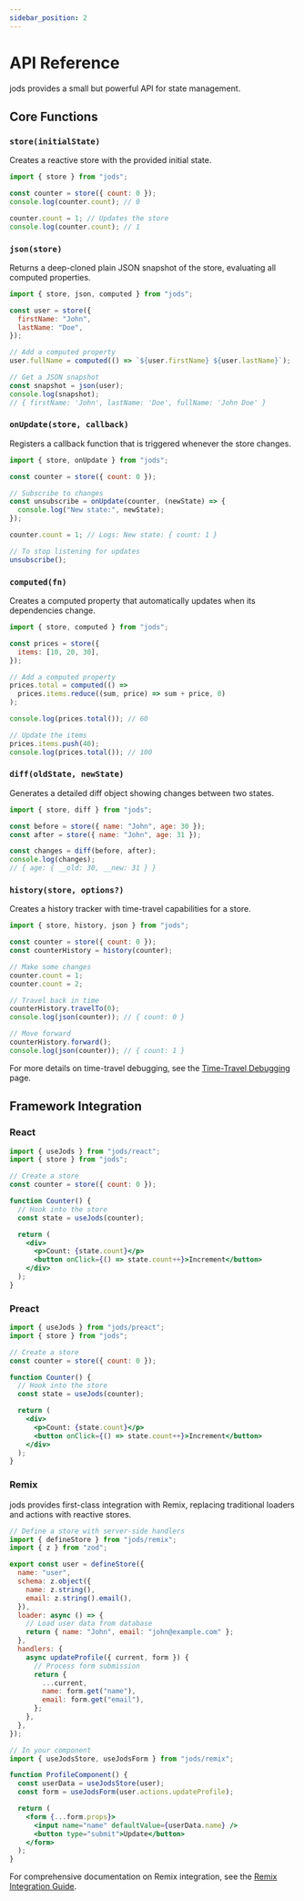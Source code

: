 ```yaml
---
sidebar_position: 2
---
```


# API Reference

jods provides a small but powerful API for state management.

## Core Functions

### `store(initialState)`

Creates a reactive store with the provided initial state.

```js
import { store } from "jods";

const counter = store({ count: 0 });
console.log(counter.count); // 0

counter.count = 1; // Updates the store
console.log(counter.count); // 1
```

### `json(store)`

Returns a deep-cloned plain JSON snapshot of the store, evaluating all computed properties.

```js
import { store, json, computed } from "jods";

const user = store({
  firstName: "John",
  lastName: "Doe",
});

// Add a computed property
user.fullName = computed(() => `${user.firstName} ${user.lastName}`);

// Get a JSON snapshot
const snapshot = json(user);
console.log(snapshot);
// { firstName: 'John', lastName: 'Doe', fullName: 'John Doe' }
```

### `onUpdate(store, callback)`

Registers a callback function that is triggered whenever the store changes.

```js
import { store, onUpdate } from "jods";

const counter = store({ count: 0 });

// Subscribe to changes
const unsubscribe = onUpdate(counter, (newState) => {
  console.log("New state:", newState);
});

counter.count = 1; // Logs: New state: { count: 1 }

// To stop listening for updates
unsubscribe();
```

### `computed(fn)`

Creates a computed property that automatically updates when its dependencies change.

```js
import { store, computed } from "jods";

const prices = store({
  items: [10, 20, 30],
});

// Add a computed property
prices.total = computed(() =>
  prices.items.reduce((sum, price) => sum + price, 0)
);

console.log(prices.total()); // 60

// Update the items
prices.items.push(40);
console.log(prices.total()); // 100
```

### `diff(oldState, newState)`

Generates a detailed diff object showing changes between two states.

```js
import { store, diff } from "jods";

const before = store({ name: "John", age: 30 });
const after = store({ name: "John", age: 31 });

const changes = diff(before, after);
console.log(changes);
// { age: { __old: 30, __new: 31 } }
```

### `history(store, options?)`

Creates a history tracker with time-travel capabilities for a store.

```js
import { store, history, json } from "jods";

const counter = store({ count: 0 });
const counterHistory = history(counter);

// Make some changes
counter.count = 1;
counter.count = 2;

// Travel back in time
counterHistory.travelTo(0);
console.log(json(counter)); // { count: 0 }

// Move forward
counterHistory.forward();
console.log(json(counter)); // { count: 1 }
```

For more details on time-travel debugging, see the [Time-Travel Debugging](/time-travel-debugging) page.

## Framework Integration

### React

```jsx
import { useJods } from "jods/react";
import { store } from "jods";

// Create a store
const counter = store({ count: 0 });

function Counter() {
  // Hook into the store
  const state = useJods(counter);

  return (
    <div>
      <p>Count: {state.count}</p>
      <button onClick={() => state.count++}>Increment</button>
    </div>
  );
}
```

### Preact

```jsx
import { useJods } from "jods/preact";
import { store } from "jods";

// Create a store
const counter = store({ count: 0 });

function Counter() {
  // Hook into the store
  const state = useJods(counter);

  return (
    <div>
      <p>Count: {state.count}</p>
      <button onClick={() => state.count++}>Increment</button>
    </div>
  );
}
```

### Remix

jods provides first-class integration with Remix, replacing traditional loaders and actions with reactive stores.

```jsx
// Define a store with server-side handlers
import { defineStore } from "jods/remix";
import { z } from "zod";

export const user = defineStore({
  name: "user",
  schema: z.object({
    name: z.string(),
    email: z.string().email(),
  }),
  loader: async () => {
    // Load user data from database
    return { name: "John", email: "john@example.com" };
  },
  handlers: {
    async updateProfile({ current, form }) {
      // Process form submission
      return {
        ...current,
        name: form.get("name"),
        email: form.get("email"),
      };
    },
  },
});

// In your component
import { useJodsStore, useJodsForm } from "jods/remix";

function ProfileComponent() {
  const userData = useJodsStore(user);
  const form = useJodsForm(user.actions.updateProfile);

  return (
    <form {...form.props}>
      <input name="name" defaultValue={userData.name} />
      <button type="submit">Update</button>
    </form>
  );
}
```

For comprehensive documentation on Remix integration, see the [Remix Integration Guide](/remix).
